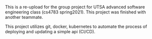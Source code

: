 This is a re-upload for the group project for UTSA advanced software engineering class (cs4783 spring2021).
This project was finished with another teammate.

This project utilizes git, docker, kubernetes to automate the process of deploying and updating a simple api (CI/CD).
